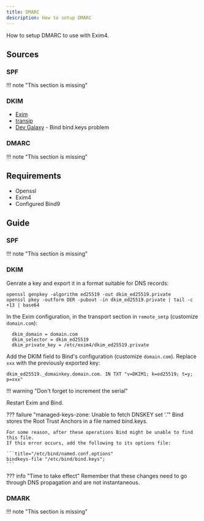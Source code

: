 ```yaml
---
title: DMARC
description: How to setup DMARC
---
```


How to setup DMARC to use with Exim4. 

## Sources

### SPF

!!! note "This section is missing"

### DKIM

- [Exim](https://www.exim.org/exim-html-current/doc/html/spec_html/ch-dkim_spf_srs_and_dmarc.html)
- [transip](https://www.transip.eu/knowledgebase/3199-using-dkim-with-ubuntu-debian)
- [Dev Galaxy](https://dev1galaxy.org/viewtopic.php?id=5340) - Bind bind.keys problem

### DMARC

!!! note "This section is missing"

## Requirements

- Openssl
- Exim4
- Configured Bind9

## Guide

### SPF

!!! note "This section is missing"

### DKIM

Genrate a key and export it in a format suitable for DNS records:

```
openssl genpkey -algorithm ed25519 -out dkim_ed25519.private
openssl pkey -outform DER -pubout -in dkim_ed25519.private | tail -c +13 | base64
```

In the Exim configuration, in the transport section in `remote_smtp` (customize `domain.com`):

```
  dkim_domain = domain.com
  dkim_selector = dkim_ed25519
  dkim_private_key = /etc/exim4/dkim_ed25519.private
```

Add the DKIM field to Bind's configuration (customize `domain.com`). Replace `xxx` with the previously exported key:

```
dkim_ed25519._domainkey.domain.com. IN TXT "v=DKIM1; k=ed25519; t=y; p=xxx"
```

!!! warning "Don't forget to increment the serial"

Restart Exim and Bind.

??? failure "managed-keys-zone: Unable to fetch DNSKEY set '.'"
    Bind stores the Root Trust Anchors in a file named bind.keys. 

    For some reason, after these operations Bind might be unable to find this file. 
    If this error occurs, add the following to its options file:

    ```title="/etc/bind/named.conf.options"
    bindkeys-file "/etc/bind/bind.keys";
    ```

??? info "Time to take effect"
    Remember that these changes need to go through DNS propagation and are not instantaneous.


### DMARK

!!! note "This section is missing"
